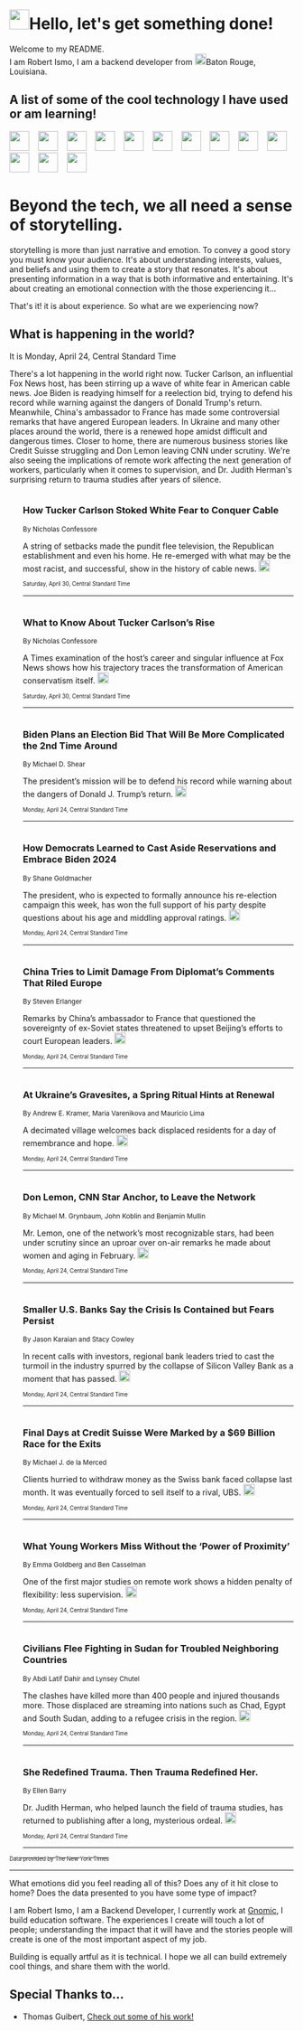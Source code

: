 <h1><img src="https://emojis.slackmojis.com/emojis/images/1643514375/3493/hot-coffee.gif?1643514375" width="35"/>Hello, let's get something done!</h1>

<p>Welcome to my README.<br/>
I am Robert Ismo, I am a backend developer from <img src="https://emojis.slackmojis.com/emojis/images/1638395689/50435/moulin_rouge.png?1638395689" width="20"/>Baton Rouge, Louisiana.</p>
<h2>A list of some of the cool technology I have used or am learning!</h2>
<p>
<img src="https://emojis.slackmojis.com/emojis/images/1643516091/21142/meow_bongotap.gif?1643516091" width="35" alt="">
<img src="https://img.shields.io/badge/Favorite%20Frontend%20Framework-SvelteKit-f83903" alt="">
<img src="https://img.shields.io/badge/Second%20Favorite-Vue-40b581" alt="">
<img src="https://img.shields.io/badge/Most%20Used%20Runtime-Nodejs-78b061" alt="">
<img src="https://emojis.slackmojis.com/emojis/images/1643517416/34482/fire.gif?1643517416" width="35" alt="">
<img src="https://img.shields.io/badge/Javascript%20But%20Better-Typescript-0078ca" alt="">
<img src="https://img.shields.io/badge/Favorite%20Language-Elixir-3e244d" alt="">
<img src="https://img.shields.io/badge/Containerize%20Everything-Docker-6ac9ef" alt="">
<img src="https://emojis.slackmojis.com/emojis/images/1643514596/5999/meow_party.gif?1643514596" width="35" alt="">
<img src="https://img.shields.io/badge/API%20Love%20Language-Graphql-de32a5" alt="">
<img src="https://img.shields.io/badge/Our%20Favorite%20Version%20Controller-Git-e94f33" alt="">
<img src="https://img.shields.io/badge/Favorite%20Database-Redis-d42d1d" alt="">
<img src="https://emojis.slackmojis.com/emojis/images/1643514559/5584/deployparrot.gif?1643514559" width="35" alt="">
<img src="https://img.shields.io/badge/Container%20Interstate-RabbitMQ-f66200" alt="">
<img src="https://img.shields.io/badge/Gotta%20Learn-Kubernetes-316adf" alt="">
<img src="https://img.shields.io/badge/Really%20Mature%20Now-WASM-654fef" alt="">
<img src="https://emojis.slackmojis.com/emojis/images/1666642497/61942/dance_vibe.gif?1666642497" width="35" alt="">
<img src="https://img.shields.io/badge/For%20My%20M1-ARM64-657d96" alt="">
<img src="https://img.shields.io/badge/Loving%20This%20So%20Much-TailwindCSS-17bcb5" alt="">
<img src="https://img.shields.io/badge/Cool%20Build%20Tool-Vite-f9cb24" alt="">
<img src="https://emojis.slackmojis.com/emojis/images/1669231376/62819/working-on-it.gif?1669231376" width="35" alt="">
<img src="https://img.shields.io/badge/Fun%20and%20Easy%20Database-MongoDB-5f8c49" alt="">
<img src="https://img.shields.io/badge/JS%20Life%20Support-NPM-c73737" alt="">
<img src="https://img.shields.io/badge/I%20Liked%20It-DynamoDB-0073b9" alt="">
<img src="https://emojis.slackmojis.com/emojis/images/1643514045/46/question.gif?1643514045" width="35" alt="">
<img src="https://img.shields.io/badge/cool-React-60d6f9" alt="">
<img src="https://img.shields.io/badge/Future%20Big%20Project-Lambda-f37e00" alt="">
<img src="https://img.shields.io/badge/NPM%20But%20Better-PNPM-f1aa07" alt="">
<img src="https://emojis.slackmojis.com/emojis/images/1643514943/9662/fbwow.gif?1643514943" width="35" alt="">
<img src="https://img.shields.io/badge/First%20Language-C-662079" alt="">
<img src="https://img.shields.io/badge/Where%20I%20Deploy%20Frontend-Vercel-000000" alt="">
<img src="https://img.shields.io/badge/Who%20Does%20not%20Want%20an%20App-Swift-f9492a" alt="">
<img src="https://emojis.slackmojis.com/emojis/images/1643514058/151/javascript.png?1643514058" width="35" alt="">
<img src="https://img.shields.io/badge/cool-Python-fbd542" alt="">
<img src="https://img.shields.io/badge/Favorite%20Something-Stripe-656cdc" alt="">
<img src="https://img.shields.io/badge/Of%20Course-HTML5-ed6327" alt="">
<img src="https://emojis.slackmojis.com/emojis/images/1660415405/60731/bomb.gif?1660415405" width="35" alt="">
<img src="https://img.shields.io/badge/hate-CSS-2964ec" alt="">
<img src="https://img.shields.io/badge/Learning-CircleCI-141215" alt="">
<img src="https://img.shields.io/badge/Learning-Rust-fbbb3b" alt="">
<img src="https://emojis.slackmojis.com/emojis/images/1660415397/60712/writing-hand.gif?1660415397" width="35" alt="">
<img src="https://img.shields.io/badge/Dev%20Browser%20of%20Choice-Firefox-cc4e26" alt="">
<img src="https://img.shields.io/badge/Recoverying%20From%20Windows-UNIX-1781e3" alt="">
<img src="https://img.shields.io/badge/LOVE-LogSeq-90c1c2" alt="">
<img src="https://emojis.slackmojis.com/emojis/images/1643514066/223/kirby.gif?1643514066" width="35" alt="">
<img src="https://img.shields.io/badge/Daily%20Driver-MacOS-e6e6e8" alt="">
<img src="https://img.shields.io/badge/Git%20Server-Github-000000" alt="">
<img src="https://img.shields.io/badge/enjoyable-EC2-f17428" alt="">
<img src="https://emojis.slackmojis.com/emojis/images/1643514239/2069/excited.gif?1643514239" width="35" alt="">
</p>
<h1>Beyond the tech, we all need a sense of storytelling.</h1>
<p>storytelling is more than just narrative and emotion. To convey a good story you must know your audience. It's about understanding interests, values, and beliefs and using them to create a story that resonates. It's about presenting information in a way that is both informative and entertaining. It's about creating an emotional connection with the those experiencing it...</p>
<p>That's it! it is about experience. So what are we experiencing now?</p>
<h2>What is happening in the world?</h2>
<p>It is Monday, April 24, Central Standard Time</p>
<p>
There&#39;s a lot happening in the world right now. Tucker Carlson, an influential Fox News host, has been stirring up a wave of white fear in American cable news. Joe Biden is readying himself for a reelection bid, trying to defend his record while warning against the dangers of Donald Trump&#39;s return. Meanwhile, China&#39;s ambassador to France has made some controversial remarks that have angered European leaders. In Ukraine and many other places around the world, there is a renewed hope amidst difficult and dangerous times. Closer to home, there are numerous business stories like Credit Suisse struggling and Don Lemon leaving CNN under scrutiny. We&#39;re also seeing the implications of remote work affecting the next generation of workers, particularly when it comes to supervision, and Dr. Judith Herman&#39;s surprising return to trauma studies after years of silence.</p>
<ol>
<img src="https://img.shields.io/badge/-us-blue" alt="">
<h3>How Tucker Carlson Stoked White Fear to Conquer Cable</h3>
<sub>By Nicholas Confessore</sub>
<p>A string of setbacks made the pundit flee television, the Republican establishment and even his home. He re-emerged with what may be the most racist, and successful, show in the history of cable news.  <a href="https://nyti.ms/3F3W2Q7"><img src="https://developer.nytimes.com/files/poweredby_nytimes_30b.png?v=1583354208352" height="20"></a></p>
<sub><sub>Saturday, April 30, Central Standard Time</sub></sub>
<hr/>
<img src="https://img.shields.io/badge/-business-blue" alt="">
<h3>What to Know About Tucker Carlson’s Rise</h3>
<sub>By Nicholas Confessore</sub>
<p>A Times examination of the host’s career and singular influence at Fox News shows how his trajectory traces the transformation of American conservatism itself.  <a href="https://nyti.ms/37ZP02y"><img src="https://developer.nytimes.com/files/poweredby_nytimes_30b.png?v=1583354208352" height="20"></a></p>
<sub><sub>Saturday, April 30, Central Standard Time</sub></sub>
<hr/>
<img src="https://img.shields.io/badge/-us-blue" alt="">
<h3>Biden Plans an Election Bid That Will Be More Complicated the 2nd Time Around</h3>
<sub>By Michael D. Shear</sub>
<p>The president’s mission will be to defend his record while warning about the dangers of Donald J. Trump’s return.  <a href="https://nyti.ms/3ArpfTI"><img src="https://developer.nytimes.com/files/poweredby_nytimes_30b.png?v=1583354208352" height="20"></a></p>
<sub><sub>Monday, April 24, Central Standard Time</sub></sub>
<hr/>
<img src="https://img.shields.io/badge/-us-blue" alt="">
<h3>How Democrats Learned to Cast Aside Reservations and Embrace Biden 2024</h3>
<sub>By Shane Goldmacher</sub>
<p>The president, who is expected to formally announce his re-election campaign this week, has won the full support of his party despite questions about his age and middling approval ratings.  <a href="https://nyti.ms/41Tp1Ao"><img src="https://developer.nytimes.com/files/poweredby_nytimes_30b.png?v=1583354208352" height="20"></a></p>
<sub><sub>Monday, April 24, Central Standard Time</sub></sub>
<hr/>
<img src="https://img.shields.io/badge/-world-blue" alt="">
<h3>China Tries to Limit Damage From Diplomat’s Comments That Riled Europe</h3>
<sub>By Steven Erlanger</sub>
<p>Remarks by China’s ambassador to France that questioned the sovereignty of ex-Soviet states threatened to upset Beijing’s efforts to court European leaders.  <a href="https://nyti.ms/3LlI3d7"><img src="https://developer.nytimes.com/files/poweredby_nytimes_30b.png?v=1583354208352" height="20"></a></p>
<sub><sub>Monday, April 24, Central Standard Time</sub></sub>
<hr/>
<img src="https://img.shields.io/badge/-world-blue" alt="">
<h3>At Ukraine’s Gravesites, a Spring Ritual Hints at Renewal</h3>
<sub>By Andrew E. Kramer, Maria Varenikova and Mauricio Lima</sub>
<p>A decimated village welcomes back displaced residents for a day of remembrance and hope.  <a href="https://nyti.ms/3N9ur6e"><img src="https://developer.nytimes.com/files/poweredby_nytimes_30b.png?v=1583354208352" height="20"></a></p>
<sub><sub>Monday, April 24, Central Standard Time</sub></sub>
<hr/>
<img src="https://img.shields.io/badge/-business-blue" alt="">
<h3>Don Lemon, CNN Star Anchor, to Leave the Network</h3>
<sub>By Michael M. Grynbaum, John Koblin and Benjamin Mullin</sub>
<p>Mr. Lemon, one of the network’s most recognizable stars, had been under scrutiny since an uproar over on-air remarks he made about women and aging in February.  <a href="https://nyti.ms/3NaIV5Q"><img src="https://developer.nytimes.com/files/poweredby_nytimes_30b.png?v=1583354208352" height="20"></a></p>
<sub><sub>Monday, April 24, Central Standard Time</sub></sub>
<hr/>
<img src="https://img.shields.io/badge/-business-blue" alt="">
<h3>Smaller U.S. Banks Say the Crisis Is Contained but Fears Persist</h3>
<sub>By Jason Karaian and Stacy Cowley</sub>
<p>In recent calls with investors, regional bank leaders tried to cast the turmoil in the industry spurred by the collapse of Silicon Valley Bank as a moment that has passed.  <a href="https://nyti.ms/3N5NzC3"><img src="https://developer.nytimes.com/files/poweredby_nytimes_30b.png?v=1583354208352" height="20"></a></p>
<sub><sub>Monday, April 24, Central Standard Time</sub></sub>
<hr/>
<img src="https://img.shields.io/badge/-business-blue" alt="">
<h3>Final Days at Credit Suisse Were Marked by a $69 Billion Race for the Exits</h3>
<sub>By Michael J. de la Merced</sub>
<p>Clients hurried to withdraw money as the Swiss bank faced collapse last month. It was eventually forced to sell itself to a rival, UBS.  <a href="https://nyti.ms/41yfFu2"><img src="https://developer.nytimes.com/files/poweredby_nytimes_30b.png?v=1583354208352" height="20"></a></p>
<sub><sub>Monday, April 24, Central Standard Time</sub></sub>
<hr/>
<img src="https://img.shields.io/badge/-business-blue" alt="">
<h3>What Young Workers Miss Without the ‘Power of Proximity’</h3>
<sub>By Emma Goldberg and Ben Casselman</sub>
<p>One of the first major studies on remote work shows a hidden penalty of flexibility: less supervision.  <a href="https://nyti.ms/440Oytl"><img src="https://developer.nytimes.com/files/poweredby_nytimes_30b.png?v=1583354208352" height="20"></a></p>
<sub><sub>Monday, April 24, Central Standard Time</sub></sub>
<hr/>
<img src="https://img.shields.io/badge/-world-blue" alt="">
<h3>Civilians Flee Fighting in Sudan for Troubled Neighboring Countries</h3>
<sub>By Abdi Latif Dahir and Lynsey Chutel</sub>
<p>The clashes have killed more than 400 people and injured thousands more. Those displaced are streaming into nations such as Chad, Egypt and South Sudan, adding to a refugee crisis in the region.  <a href="https://nyti.ms/3mZuRBn"><img src="https://developer.nytimes.com/files/poweredby_nytimes_30b.png?v=1583354208352" height="20"></a></p>
<sub><sub>Monday, April 24, Central Standard Time</sub></sub>
<hr/>
<img src="https://img.shields.io/badge/-health-blue" alt="">
<h3>She Redefined Trauma. Then Trauma Redefined Her.</h3>
<sub>By Ellen Barry</sub>
<p>Dr. Judith Herman, who helped launch the field of trauma studies, has returned to publishing after a long, mysterious ordeal.  <a href="https://nyti.ms/3mZQvFI"><img src="https://developer.nytimes.com/files/poweredby_nytimes_30b.png?v=1583354208352" height="20"></a></p>
<sub><sub>Monday, April 24, Central Standard Time</sub></sub>
<hr/>
</ol>
<a href="https://developer.nytimes.com"><sub><sub>Data provided by The New York Times</sub></sub></a>
<hr/>
<p>What emotions did you feel reading all of this? Does any of it hit close to home? Does the data presented to you have some type of impact?</p>
<p>I am Robert Ismo, I am a Backend Developer, I currently work at <a href="https://gnomic.education/">Gnomic</a>, I build education software. The experiences I create will touch a lot of people; understanding the impact that it will have and the stories people will create is one of the most important aspect of my job.</p>
<p>Building is equally artful as it is technical. I hope we all can build extremely cool things, and share them with the world.</p>
<h2>Special Thanks to...</h2>
<ul>
<li>Thomas Guibert, <a href="https://github.com/thmsgbrt/thmsgbrt">Check out some of his work!</a></li>
</ul>